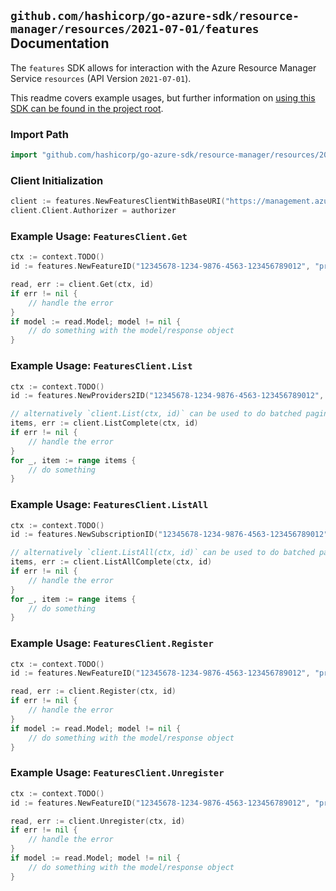 
## `github.com/hashicorp/go-azure-sdk/resource-manager/resources/2021-07-01/features` Documentation

The `features` SDK allows for interaction with the Azure Resource Manager Service `resources` (API Version `2021-07-01`).

This readme covers example usages, but further information on [using this SDK can be found in the project root](https://github.com/hashicorp/go-azure-sdk/tree/main/docs).

### Import Path

```go
import "github.com/hashicorp/go-azure-sdk/resource-manager/resources/2021-07-01/features"
```


### Client Initialization

```go
client := features.NewFeaturesClientWithBaseURI("https://management.azure.com")
client.Client.Authorizer = authorizer
```


### Example Usage: `FeaturesClient.Get`

```go
ctx := context.TODO()
id := features.NewFeatureID("12345678-1234-9876-4563-123456789012", "providerValue", "featureValue")

read, err := client.Get(ctx, id)
if err != nil {
	// handle the error
}
if model := read.Model; model != nil {
	// do something with the model/response object
}
```


### Example Usage: `FeaturesClient.List`

```go
ctx := context.TODO()
id := features.NewProviders2ID("12345678-1234-9876-4563-123456789012", "providerValue")

// alternatively `client.List(ctx, id)` can be used to do batched pagination
items, err := client.ListComplete(ctx, id)
if err != nil {
	// handle the error
}
for _, item := range items {
	// do something
}
```


### Example Usage: `FeaturesClient.ListAll`

```go
ctx := context.TODO()
id := features.NewSubscriptionID("12345678-1234-9876-4563-123456789012")

// alternatively `client.ListAll(ctx, id)` can be used to do batched pagination
items, err := client.ListAllComplete(ctx, id)
if err != nil {
	// handle the error
}
for _, item := range items {
	// do something
}
```


### Example Usage: `FeaturesClient.Register`

```go
ctx := context.TODO()
id := features.NewFeatureID("12345678-1234-9876-4563-123456789012", "providerValue", "featureValue")

read, err := client.Register(ctx, id)
if err != nil {
	// handle the error
}
if model := read.Model; model != nil {
	// do something with the model/response object
}
```


### Example Usage: `FeaturesClient.Unregister`

```go
ctx := context.TODO()
id := features.NewFeatureID("12345678-1234-9876-4563-123456789012", "providerValue", "featureValue")

read, err := client.Unregister(ctx, id)
if err != nil {
	// handle the error
}
if model := read.Model; model != nil {
	// do something with the model/response object
}
```
